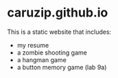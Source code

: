 # caruzip.github.io

This is a static website that includes:
- my resume
- a zombie shooting game
- a hangman game 
- a button memory game (lab 9a)

